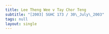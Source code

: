 ```yaml
---
title: Lee Theng Wee v Tay Chor Teng
subtitle: "[2003] SGHC 173 / 30\_July\_2003"
tags: null
layout: single
---
```


